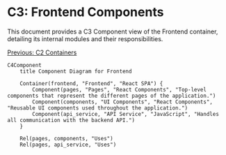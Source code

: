 # C3: Frontend Components

This document provides a C3 Component view of the Frontend container, detailing its internal modules and their responsibilities.

[Previous: C2 Containers](./c2-containers.md)

```mermaid
C4Component
    title Component Diagram for Frontend

    Container(frontend, "Frontend", "React SPA") {
        Component(pages, "Pages", "React Components", "Top-level components that represent the different pages of the application.")
        Component(components, "UI Components", "React Components", "Reusable UI components used throughout the application.")
        Component(api_service, "API Service", "JavaScript", "Handles all communication with the backend API.")
    }

    Rel(pages, components, "Uses")
    Rel(pages, api_service, "Uses")
```
